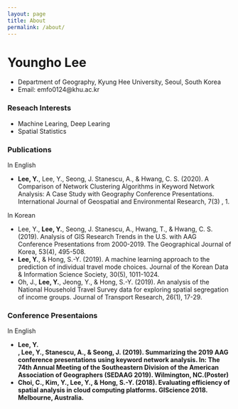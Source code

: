 ```yaml
---
layout: page
title: About
permalink: /about/
---
```


<h1>Youngho Lee</h1>
<ul>
  <li>Department of Geography, Kyung Hee University, Seoul, South Korea</li>
  <li>Email: emfo0124@khu.ac.kr</li>
</ul>

<h3>Reseach Interests</h3>
<ul>
  <li>Machine Learing, Deep Learing</li>
  <li>Spatial Statistics</li>
</ul>

<h3>Publications</h3>
<dl>
  <dt>In English</dt>
</dl>
<ul>
  <li><b>Lee, Y.</b>, Lee, Y., Seong, J. Stanescu, A., & Hwang, C. S. (2020). A Comparison of Network Clustering Algorithms in Keyword Network Analysis: A Case Study with Geography Conference Presentations. International Journal of Geospatial and Environmental Research, 7(3) , 1.</li>
</ul>
<dl>
  <dt>In Korean</dt>
</dl>
<ul>
  <li>Lee, Y., <b>Lee, Y.</b>, Seong, J. Stanescu, A., Hwang, T., & Hwang, C. S. (2019). Analysis of GIS Research Trends in the U.S. with AAG Conference Presentations from 2000-2019. The Geographical Journal of Korea, 53(4), 495-508.</li>
  <li><b>Lee, Y.</b>, & Hong, S.-Y. (2019). A machine learning approach to the prediction of individual travel mode choices. Journal of the Korean Data & Information Science Society, 30(5), 1011-1024.</li>
  <li>Oh, J., <b>Lee, Y.</b>, Jeong, Y., & Hong, S.-Y. (2019). An analysis of the National Household Travel Survey data for exploring spatial segregation of income groups. Journal of Transport Research, 26(1), 17-29.</li>
</ul>

<h3>Conference Presentaions</h3>
<dl>
  <dt>In English</dt>
</dl>
<ul>
  <li><b>Lee, Y.</br>, Lee, Y., Stanescu, A., & Seong, J. (2019). Summarizing the 2019 AAG conference presentations using keyword network analysis. In: The 74th Annual Meeting of the Southeastern Division of the American Association of Geographers (SEDAAG 2019). Wilmington, NC.(Poster)</li>
  <li>Choi, C., Kim, Y., <b>Lee, Y.</b>, & Hong, S.-Y. (2018). Evaluating efficiency of spatial analysis in cloud computing platforms. GIScience 2018. Melbourne, Australia.</li>
</ul>
